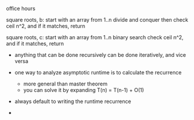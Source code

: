 office hours

square roots, b:
start with an array from 1..n
divide and conquer
then check ceil n^2, and if it matches, return

square roots, c:
start with an array from 1..n
binary search
check ceil n^2, and if it matches, return

- anything that can be done recursively can be done iteratively, and vice versa

- one way to analyze asymptotic runtime is to calculate the recurrence
	- more general than master theorem
	- you can solve it by expanding
T(n) = T(n-1) + O(1)

- always default to writing the runtime recurrence
- 